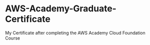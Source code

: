 # AWS-Academy-Graduate-Certificate
My Certificate after completing the AWS Academy Cloud Foundation Course
